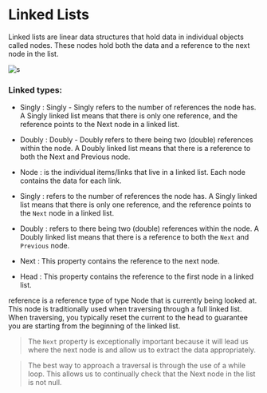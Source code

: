 # Linked Lists
  Linked lists are linear data structures that hold data in individual objects called nodes. These nodes hold both the data and a reference to the next node in the list.
  
  
  ![s](https://res.cloudinary.com/practicaldev/image/fetch/s--y3j6aJXJ--/c_limit%2Cf_auto%2Cfl_progressive%2Cq_auto%2Cw_880/https://res.cloudinary.com/practicaldev/image/fetch/s--_PwtVEkJ--/c_limit%252Cf_auto%252Cfl_progressive%252Cq_auto%252Cw_880/https://www.educative.io/api/edpresso/shot/5077575695073280/image/5192456339456000)
  

### Linked types:

  - Singly : Singly - Singly refers to the number of references the node has. A Singly linked list means that there is only one reference, and the reference points to the Next node in a linked list.

  - Doubly : Doubly - Doubly refers to there being two (double) references within the node. A Doubly linked list means that there is a reference to both the Next and Previous node.

  - Node : is the individual items/links that live in a linked list. Each node contains the data for each link.

  - Singly : refers to the number of references the node has. A Singly linked list means that there is only one reference, and the reference points to the `Next` node in a linked list.

  - Doubly : refers to there being two (double) references within the node. A Doubly linked list means that there is a reference to both the `Next` and `Previous` node.

  - Next : This property contains the reference to the next node.

  - Head : This property contains the reference to the first node in a linked list.

  reference is a reference type of type Node that is currently being looked at. This node is traditionally used when traversing through a full linked list. When traversing, you typically reset the current to the head to guarantee you are starting from the beginning of the linked list.

  >The `Next` property is exceptionally important because it will lead us where the next node is and allow us to extract the data appropriately.

  >The best way to approach a traversal is through the use of a while loop. This allows us to continually check that the Next node in the list is not null.
